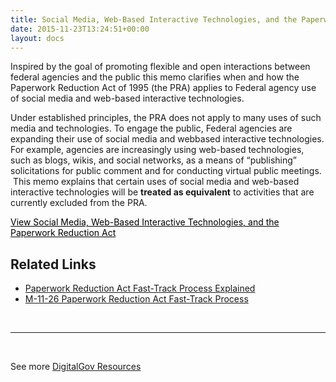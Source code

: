 ```yaml
---
title: Social Media, Web-Based Interactive Technologies, and the Paperwork Reduction Act
date: 2015-11-23T13:24:51+00:00
layout: docs
---
```


Inspired&nbsp;by the goal of promoting flexible and open interactions between federal agencies and the public this memo clarifies when and how the Paperwork Reduction Act of 1995 (the PRA)&nbsp;applies to Federal agency use of social media and web-based interactive technologies. 

Under established principles, the PRA does not apply to many uses of such media and technologies.&nbsp;To engage the public, Federal agencies are expanding their use of social media and webbased interactive technologies. For example, agencies are increasingly using web-based technologies, such as blogs, wikis, and social networks, as a means of “publishing” solicitations for public comment and for conducting virtual public meetings. &nbsp;This memo explains that&nbsp;certain uses of social media and web-based interactive technologies will be **treated as equivalent** to activities that are currently excluded from the PRA.

<a class="button" style="color: #000000" href="https://www.whitehouse.gov/sites/default/files/omb/assets/inforeg/SocialMediaGuidance_04072010.pdf">View Social Media, Web-Based Interactive Technologies, and the Paperwork Reduction Act</a>

## Related Links

  * [Paperwork Reduction Act Fast-Track Process Explained](https://www.digitalgov.gov/resources/paperwork-reduction-act-fast-track-process/)
  * [M-11-26 Paperwork Reduction Act Fast-Track Process](https://www.digitalgov.gov/resources/m-11-26-new-fast-track-process-for-collecting-service-delivery-feedback-under-the-paperwork-reduction-act/)

&nbsp;

* * *

&nbsp;

See more [DigitalGov Resources](https://www.digitalgov.gov/resources/)

<a><br /> </a>